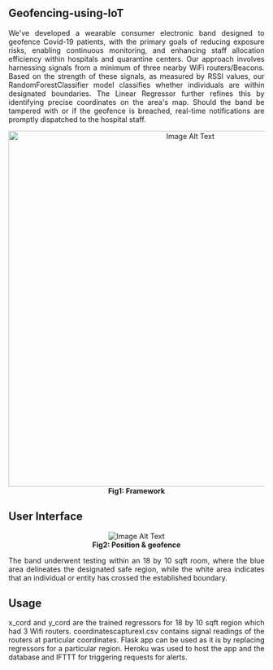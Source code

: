 ## Geofencing-using-IoT
<p align="justify">
We've developed a wearable consumer electronic band designed to geofence Covid-19 patients, with the primary goals of reducing exposure risks, enabling continuous monitoring, and enhancing staff allocation efficiency within hospitals and quarantine centers. Our approach involves harnessing signals from a minimum of three nearby WiFi routers/Beacons. Based on the strength of these signals, as measured by RSSI values, our RandomForestClassifier model classifies whether individuals are within designated boundaries. The Linear Regressor further refines this by identifying precise coordinates on the area's map. Should the band be tampered with or if the geofence is breached, real-time notifications are promptly dispatched to the hospital staff.
</p>
<p align="center">
  <img src="https://github.com/arya18mak/Geofencing-using-IoT/assets/55435847/5b2b8a0f-f5ae-4bbf-a3af-40238a116c89" alt="Image Alt Text" width="700"><br>
  <b>Fig1: Framework  </b>
</p>

## User Interface
<p align="center">
  <img src="https://github.com/arya18mak/Geofencing-using-IoT/assets/55435847/6affca8f-6413-4c51-a989-30857808745c" alt="Image Alt Text"><br>
  <b>Fig2: Position & geofence  </b>
</p> 
<p align="justify">The band underwent testing within an 18 by 10 sqft room, where the blue area delineates the designated safe region, while the white area indicates that an individual or entity has crossed the established boundary.</p>

## Usage
<p align="justify">
x_cord and y_cord are the trained regressors for 18 by 10 sqft region which had 3 Wifi routers. coordinatescapturexl.csv contains signal readings of the routers at particular coordinates. Flask app can be used as it is by replacing regressors for a particular region. Heroku was used to host the app and the database and IFTTT for triggering requests for alerts.
</p>
